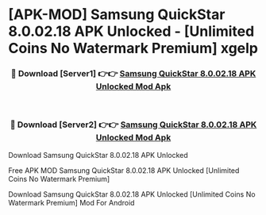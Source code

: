 # [APK-MOD] Samsung QuickStar 8.0.02.18 APK Unlocked - [Unlimited Coins No Watermark Premium] xgelp



<div align="center">
<h3>🔴 Download [Server1] 👉👉 <a href="https://momento.my/?title=Samsung_QuickStar_8.0.02.18_APK_Unlocked">Samsung QuickStar 8.0.02.18 APK Unlocked Mod Apk</a></h3><br>

<h3>🔴 Download [Server2] 👉👉 <a href="https://momento.my/?title=Samsung_QuickStar_8.0.02.18_APK_Unlocked">Samsung QuickStar 8.0.02.18 APK Unlocked Mod Apk</a></h3>
</div>



Download Samsung QuickStar 8.0.02.18 APK Unlocked 

Free APK MOD Samsung QuickStar 8.0.02.18 APK Unlocked [Unlimited Coins No Watermark Premium]

Download Samsung QuickStar 8.0.02.18 APK Unlocked [Unlimited Coins No Watermark Premium] Mod For Android
